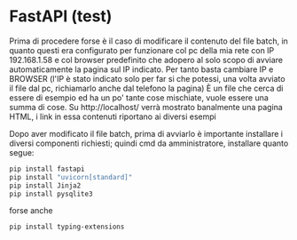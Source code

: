 # FastAPI (test)

Prima di procedere forse è il caso di modificare il contenuto del file batch, in quanto questi era configurato per funzionare col pc della mia rete con IP 192.168.1.58 e col browser predefinito che adopero al solo scopo di avviare automaticamente la pagina sul IP indicato.
Per tanto basta cambiare IP e BROWSER (l'IP è stato indicato solo per far si che potessi, una volta avviato il file dal pc, richiamarlo anche dal telefono la pagina)
È un file che cerca di essere di esempio ed ha un po' tante cose mischiate, vuole essere una summa di cose.
Su http://localhost/ verrà mostrato banalmente una pagina HTML, i link in essa contenuti riportano ai diversi esempi

Dopo aver modificato il file batch, prima di avviarlo è importante installare i diversi componenti richiesti; quindi cmd da amministratore, installare quanto segue:
```bash
pip install fastapi
pip install "uvicorn[standard]"
pip install Jinja2
pip install pysqlite3
```
forse anche
```bash
pip install typing-extensions
```